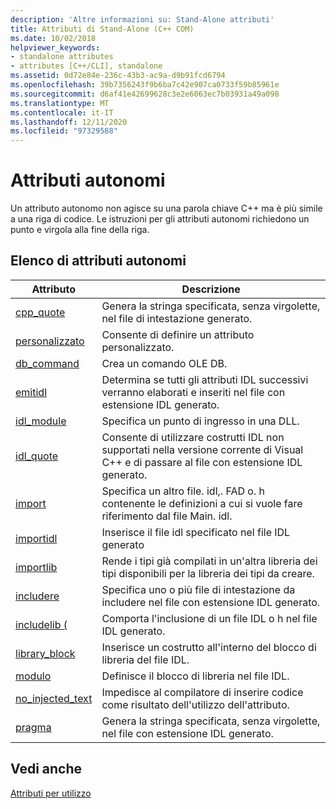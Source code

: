 ```yaml
---
description: 'Altre informazioni su: Stand-Alone attributi'
title: Attributi di Stand-Alone (C++ COM)
ms.date: 10/02/2018
helpviewer_keywords:
- standalone attributes
- attributes [C++/CLI], standalone
ms.assetid: 0d72e84e-236c-43b3-ac9a-d9b91fcd6794
ms.openlocfilehash: 39b7356243f9b6ba7c42e907ca0733f59b85961e
ms.sourcegitcommit: d6af41e42699628c3e2e6063ec7b03931a49a098
ms.translationtype: MT
ms.contentlocale: it-IT
ms.lasthandoff: 12/11/2020
ms.locfileid: "97329588"
---
```

# <a name="stand-alone-attributes"></a>Attributi autonomi

Un attributo autonomo non agisce su una parola chiave C++ ma è più simile a una riga di codice. Le istruzioni per gli attributi autonomi richiedono un punto e virgola alla fine della riga.

## <a name="stand-alone-attribute-list"></a>Elenco di attributi autonomi

|Attributo|Descrizione|
|---------------|-----------------|
|[cpp_quote](cpp-quote.md)|Genera la stringa specificata, senza virgolette, nel file di intestazione generato.|
|[personalizzato](custom-cpp.md)|Consente di definire un attributo personalizzato.|
|[db_command](db-command.md)|Crea un comando OLE DB.|
|[emitidl](emitidl.md)|Determina se tutti gli attributi IDL successivi verranno elaborati e inseriti nel file con estensione IDL generato.|
|[idl_module](idl-module.md)|Specifica un punto di ingresso in una DLL.|
|[idl_quote](idl-quote.md)|Consente di utilizzare costrutti IDL non supportati nella versione corrente di Visual C++ e di passare al file con estensione IDL generato.|
|[import](import.md)|Specifica un altro file. idl,. FAD o. h contenente le definizioni a cui si vuole fare riferimento dal file Main. idl.|
|[importidl](importidl.md)|Inserisce il file idl specificato nel file IDL generato|
|[importlib](importlib.md)|Rende i tipi già compilati in un'altra libreria dei tipi disponibili per la libreria dei tipi da creare.|
|[includere](include-cpp.md)|Specifica uno o più file di intestazione da includere nel file con estensione IDL generato.|
|[includelib (](includelib-cpp.md)|Comporta l'inclusione di un file IDL o h nel file IDL generato.|
|[library_block](library-block.md)|Inserisce un costrutto all'interno del blocco di libreria del file IDL.|
|[modulo](module-cpp.md)|Definisce il blocco di libreria nel file IDL.|
|[no_injected_text](no-injected-text.md)|Impedisce al compilatore di inserire codice come risultato dell'utilizzo dell'attributo.|
|[pragma](pragma.md)|Genera la stringa specificata, senza virgolette, nel file con estensione IDL generato.|

## <a name="see-also"></a>Vedi anche

[Attributi per utilizzo](attributes-by-usage.md)
